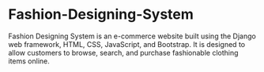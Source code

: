 # Fashion-Designing-System
Fashion Designing System  is an e-commerce website built using the Django web framework, HTML, CSS, JavaScript, and Bootstrap. It is designed to allow customers to browse, search, and purchase fashionable clothing items online. 

